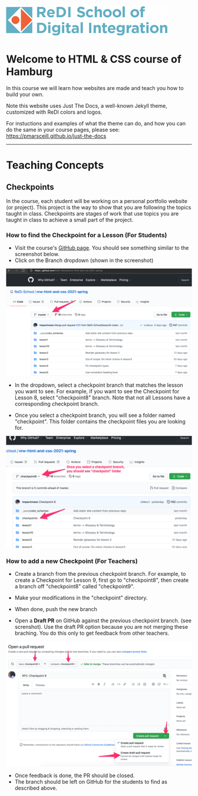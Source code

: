 ![ReDI](redi_banner.png)

# Welcome to HTML & CSS course of Hamburg 

In this course we will learn how websites are made and teach you how to build your own.

Note this website uses Just The Docs, a well-known Jekyll theme, customized with ReDI colors and logos.

For instuctions and examples of what the theme can do, and how you can do the
same in your course pages, please see: https://pmarsceill.github.io/just-the-docs

---

# Teaching Concepts

## Checkpoints

In the course, each student will be working on a personal portfolio website (or project).
This project is the way to show that you are following the topics taught in class.
Checkpoints are stages of work that use topics you are taught in class to achieve a small part of the project.

### How to find the Checkpoint for a Lesson (For Students)

- Visit the course's [GitHub page](https://github.com/ReDI-School/nrw-html-and-css). You should see something similar to the screenshot below.
- Click on the Branch dropdown (shown in the screenshot)

![GitHub branch dropdown](./checkpoint-step1.png)

- In the dropdown, select a checkpoint branch that matches the lesson you want to see. For example, if you want to see the Checkpoint for Lesson 8, select "checkpoint8" branch. Note that not all Lessons have a corresponding checkpoint branch.

- Once you select a checkpoint branch, you will see a folder named "checkpoint". This folder contains the checkpoint files you are looking for.

![GitHub page showing checkpoint](./checkpoint-step2.png)

### How to add a new Checkpoint (For Teachers)

- Create a branch from the previous checkpoint branch.
  For example, to create a Checkpoint for Lesson 9, first go to "checkpoint8", then create a branch off "checkpoint8" called "checkpoint9".

- Make your modifications in the "checkpoint" directory.
- When done, push the new branch
- Open a **Draft PR** on GitHub against the previous checkpoint branch. (see screnshot). Use the draft PR option because you are not merging these braching. You do this only to get feedback from other teachers.

![Checkpoint draft PR](./checkpoint-step3.png)

- Once feedback is done, the PR should be closed.
- The branch should be left on GitHub for the students to find as described above.
